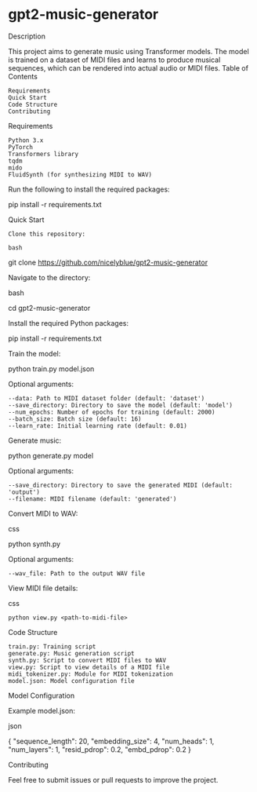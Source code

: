 # gpt2-music-generator
Description

This project aims to generate music using Transformer models. The model is trained on a dataset of MIDI files and learns to produce musical sequences, which can be rendered into actual audio or MIDI files.
Table of Contents

    Requirements
    Quick Start
    Code Structure
    Contributing

Requirements

    Python 3.x
    PyTorch
    Transformers library
    tqdm
    mido
    FluidSynth (for synthesizing MIDI to WAV)

Run the following to install the required packages:

pip install -r requirements.txt

Quick Start

    Clone this repository:

    bash

git clone https://github.com/nicelyblue/gpt2-music-generator

Navigate to the directory:

bash

cd gpt2-music-generator

Install the required Python packages:

pip install -r requirements.txt

Train the model:

python train.py model.json

Optional arguments:

    --data: Path to MIDI dataset folder (default: 'dataset')
    --save_directory: Directory to save the model (default: 'model')
    --num_epochs: Number of epochs for training (default: 2000)
    --batch_size: Batch size (default: 16)
    --learn_rate: Initial learning rate (default: 0.01)

Generate music:

python generate.py model

Optional arguments:

    --save_directory: Directory to save the generated MIDI (default: 'output')
    --filename: MIDI filename (default: 'generated')

Convert MIDI to WAV:

css

python synth.py <input-midi-file>

Optional arguments:

    --wav_file: Path to the output WAV file

View MIDI file details:

css

    python view.py <path-to-midi-file>

Code Structure

    train.py: Training script
    generate.py: Music generation script
    synth.py: Script to convert MIDI files to WAV
    view.py: Script to view details of a MIDI file
    midi_tokenizer.py: Module for MIDI tokenization
    model.json: Model configuration file

Model Configuration

Example model.json:

json

{
    "sequence_length": 20,
    "embedding_size": 4,
    "num_heads": 1,
    "num_layers": 1,
    "resid_pdrop": 0.2,
    "embd_pdrop": 0.2
}

Contributing

Feel free to submit issues or pull requests to improve the project.  